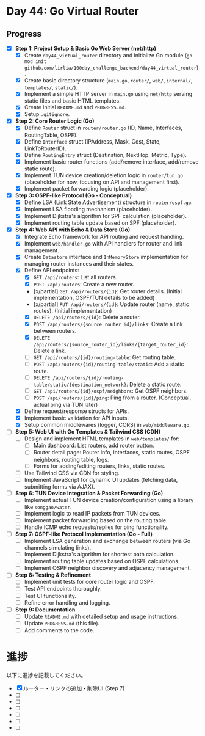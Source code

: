 # Day 44: Go Virtual Router

## Progress

- [x] **Step 1: Project Setup & Basic Go Web Server (net/http)**
    - [x] Create `day44_virtual_router` directory and initialize Go module (`go mod init github.com/lirlia/100day_challenge_backend/day44_virtual_router`).
    - [x] Create basic directory structure (`main.go`, `router/`, `web/`, `internal/`, `templates/`, `static/`).
    - [x] Implement a simple HTTP server in `main.go` using `net/http` serving static files and basic HTML templates.
    - [x] Create initial `README.md` and `PROGRESS.md`.
    - [x] Setup `.gitignore`.
- [x] **Step 2: Core Router Logic (Go)**
    - [x] Define `Router` struct in `router/router.go` (ID, Name, Interfaces, RoutingTable, OSPF).
    - [x] Define `Interface` struct (IPAddress, Mask, Cost, State, LinkToRouterID).
    - [x] Define `RoutingEntry` struct (Destination, NextHop, Metric, Type).
    - [x] Implement basic router functions (add/remove interface, add/remove static route).
    - [x] Implement TUN device creation/deletion logic in `router/tun.go` (placeholder for now, focusing on API and management first).
    - [x] Implement packet forwarding logic (placeholder).
- [x] **Step 3: OSPF-like Protocol (Go - Conceptual)**
    - [x] Define LSA (Link State Advertisement) structure in `router/ospf.go`.
    - [x] Implement LSA flooding mechanism (placeholder).
    - [x] Implement Dijkstra's algorithm for SPF calculation (placeholder).
    - [x] Implement routing table update based on SPF (placeholder).
- [x] **Step 4: Web API with Echo & Data Store (Go)**
    - [x] Integrate Echo framework for API routing and request handling.
    - [x] Implement `web/handler.go` with API handlers for router and link management.
    - [x] Create `Datastore` interface and `InMemoryStore` implementation for managing router instances and their states.
    - [x] Define API endpoints:
        - [x] `GET /api/routers`: List all routers.
        - [x] `POST /api/routers`: Create a new router.
        - [x/partial] `GET /api/routers/{id}`: Get router details. (Initial implementation, OSPF/TUN details to be added)
        - [x/partial] `PUT /api/routers/{id}`: Update router (name, static routes). (Initial implementation)
        - [x] `DELETE /api/routers/{id}`: Delete a router.
        - [x] `POST /api/routers/{source_router_id}/links`: Create a link between routers.
        - [x] `DELETE /api/routers/{source_router_id}/links/{target_router_id}`: Delete a link.
        - [ ] `GET /api/routers/{id}/routing-table`: Get routing table.
        - [ ] `POST /api/routers/{id}/routing-table/static`: Add a static route.
        - [ ] `DELETE /api/routers/{id}/routing-table/static/{destination_network}`: Delete a static route.
        - [ ] `GET /api/routers/{id}/ospf/neighbors`: Get OSPF neighbors.
        - [ ] `POST /api/routers/{id}/ping`: Ping from a router. (Conceptual, actual ping via TUN later)
    - [x] Define request/response structs for APIs.
    - [x] Implement basic validation for API inputs.
    - [x] Setup common middlewares (logger, CORS) in `web/middleware.go`.
- [ ] **Step 5: Web UI with Go Templates & Tailwind CSS (CDN)**
    - [ ] Design and implement HTML templates in `web/templates/` for:
        - [ ] Main dashboard: List routers, add router button.
        - [ ] Router detail page: Router info, interfaces, static routes, OSPF neighbors, routing table, logs.
        - [ ] Forms for adding/editing routers, links, static routes.
    - [ ] Use Tailwind CSS via CDN for styling.
    - [ ] Implement JavaScript for dynamic UI updates (fetching data, submitting forms via AJAX).
- [ ] **Step 6: TUN Device Integration & Packet Forwarding (Go)**
    - [ ] Implement actual TUN device creation/configuration using a library like `songgao/water`.
    - [ ] Implement logic to read IP packets from TUN devices.
    - [ ] Implement packet forwarding based on the routing table.
    - [ ] Handle ICMP echo requests/replies for ping functionality.
- [ ] **Step 7: OSPF-like Protocol Implementation (Go - Full)**
    - [ ] Implement LSA generation and exchange between routers (via Go channels simulating links).
    - [ ] Implement Dijkstra's algorithm for shortest path calculation.
    - [ ] Implement routing table updates based on OSPF calculations.
    - [ ] Implement OSPF neighbor discovery and adjacency management.
- [ ] **Step 8: Testing & Refinement**
    - [ ] Implement unit tests for core router logic and OSPF.
    - [ ] Test API endpoints thoroughly.
    - [ ] Test UI functionality.
    - [ ] Refine error handling and logging.
- [ ] **Step 9: Documentation**
    - [ ] Update `README.md` with detailed setup and usage instructions.
    - [ ] Update `PROGRESS.md` (this file).
    - [ ] Add comments to the code.

# 進捗

以下に進捗を記載してください。


- [x] ルーター・リンクの追加・削除UI (Step 7)
- [ ] 
- [ ] 
- [ ] 
- [ ] 
- [ ] 
- [ ]
